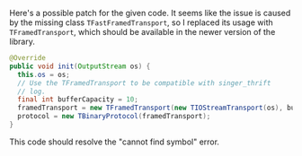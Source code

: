 Here's a possible patch for the given code. It seems like the issue is caused by the missing class `TFastFramedTransport`, so I replaced its usage with `TFramedTransport`, which should be available in the newer version of the library.

```java
@Override
public void init(OutputStream os) {
  this.os = os;
  // Use the TFramedTransport to be compatible with singer_thrift
  // log.
  final int bufferCapacity = 10;
  framedTransport = new TFramedTransport(new TIOStreamTransport(os), bufferCapacity);
  protocol = new TBinaryProtocol(framedTransport);
}
```

This code should resolve the "cannot find symbol" error.